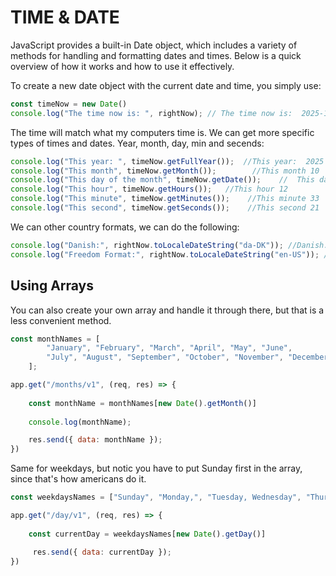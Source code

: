 # TIME & DATE

JavaScript provides a built-in Date object, which includes a variety of methods for handling and formatting dates and times. Below is a quick overview of how it works and how to use it effectively.

To create a new date object with the current date and time, you simply use:

```js
const timeNow = new Date()
console.log("The time now is: ", rightNow); // The time now is:  2025-10-20T12:30:11.231Z
```

The time will match what my computers time is.
We can get more specific types of times and dates. Year, month, day, min and secends:

```js
console.log("This year: ", timeNow.getFullYear());  //This year:  2025
console.log("This month", timeNow.getMonth());        //This month 10
console.log("This day of the month", timeNow.getDate());    //  This day of the month 20
console.log("This hour", timeNow.getHours());   //This hour 12
console.log("This minute", timeNow.getMinutes());    //This minute 33
console.log("This second", timeNow.getSeconds());    //This second 21
```

We can other country formats, we can do the following:

```js
console.log("Danish:", rightNow.toLocaleDateString("da-DK")); //Danish: 12.10.2025
console.log("Freedom Format:", rightNow.toLocaleDateString("en-US")); // Freedom Format: 10/12/2025
```

## Using Arrays

You can also create your own array and handle it through there, but that is a less convenient method.

```js
const monthNames = [
        "January", "February", "March", "April", "May", "June",
        "July", "August", "September", "October", "November", "December"
    ];

app.get("/months/v1", (req, res) => {
      
    const monthName = monthNames[new Date().getMonth()]
    
    console.log(monthName);

    res.send({ data: monthName });
})
```
Same for weekdays, but notic you have to put Sunday first in the array, since that's how americans do it.

```js
const weekdaysNames = ["Sunday", "Monday,", "Tuesday, Wednesday", "Thursday", "Friday", "Saturday"]

app.get("/day/v1", (req, res) => {
      
    const currentDay = weekdaysNames[new Date().getDay()]

     res.send({ data: currentDay });
})

```